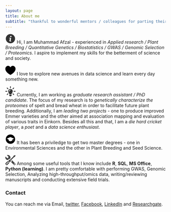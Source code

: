 ```yaml
---
layout: page
title: About me
subtitle: "thankful to wonderful mentors / colleagues for parting their knowldge"
---
```


![Bio](/assets/img/about.png) Hi, I am Muhammad Afzal - experienced in _Applied research / Plant Breeding / Quantitative Genetics / Biostatistics / GWAS / Genomic Selection / Proteomics_. I aspire to implement my skills for the betterment of science and society.

![Passion](/assets/img/passion.png) I love to explore new avenues in data science and learn every day something new.

![Current Work](/assets/img/job.png) Currently, I am working as _graduate research assistant / PhD candidate_. The focus of my research is to _genetically characterize the proteomes_ of spelt and bread wheat in order to facilitate future plant breeding. Additionally, I am _leading two projects_ - one to produce improved Emmer varieties and the other aimed at association mapping and evaluation of various traits in Einkorn. Besides all this and that, I am a _die hard cricket player_, a _poet_ and a _data science enthusiast_.

![Education](/assets/img/education.png) It has been a priviledge to get two master degrees - one in Environmental Sciences and the other in Plant Breeding and Seed Science.

![Tools](/assets/img/tools.png) Among some useful tools that I know include **R**, **SQL**, **MS Office**, **Python (learning)**. I am pretty comfortable with performing GWAS, Genomic Selection, Analyzing high-throughput/omics data, writing/reviewing manuscripts and conducting extensive field trials.

### Contact

You can reach me via Email, [twitter](https://twitter.com/MAfzal2046), [Facebook](https://www.facebook.com/mafzal2046/), [LinkedIn](https://www.linkedin.com/in/mafzal2/) and [Researchgate](https://www.researchgate.net/profile/Muhammad_Afzal118).
